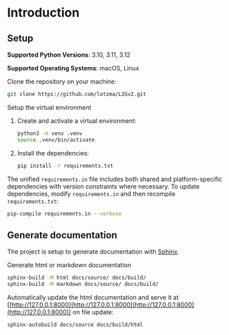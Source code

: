 # Introduction

## Setup

**Supported Python Versions**: 3.10, 3.11, 3.12

**Supported Operating Systems**: macOS, Linux

Clone the repository on your machine:

```bash
git clone https://github.com/lotzma/L2Gv2.git
```

Setup the virtual environment

1. Create and activate a virtual environment:
   ```bash
   python3 -m venv .venv
   source .venv/bin/activate
   ```
2. Install the dependencies:
   ```bash
   pip install -r requirements.txt
   ```

The unified `requirements.in` file includes both shared and platform-specific dependencies with version constraints where necessary. To update dependencies, modify `requirements.in` and then recompile `requirements.txt`:

```bash
pip-compile requirements.in --verbose
```

## Generate documentation

The project is setup to generate documentation with [Sphinx]([https://www.sphinx-doc.org/en/master/index.html](https://www.sphinx-doc.org/en/master/index.html)).

Generate html or markdown documentation

```bash
sphinx-build -M html docs/source/ docs/build/
sphinx-build -M markdown docs/source/ docs/build/
```

Automatically update the html documentation and serve it at [[http://127.0.0.1:8000](http://127.0.0.1:8000](http://127.0.0.1:8000](http://127.0.0.1:8000)) on file update:

```bash
sphinx-autobuild docs/source docs/build/html
```
